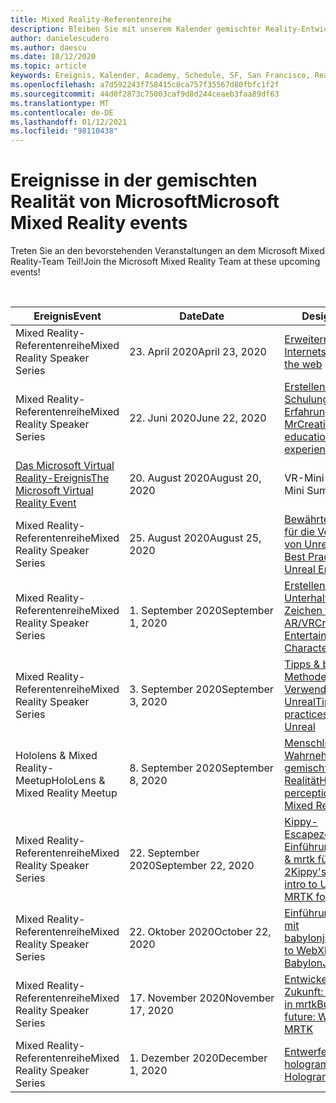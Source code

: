 ```yaml
---
title: Mixed Reality-Referentenreihe
description: Bleiben Sie mit unserem Kalender gemischter Reality-Entwickler Ereignisse beim Reaktor in San Francisco auf dem neuesten Stand.
author: danielescudero
ms.author: daescu
ms.date: 10/12/2020
ms.topic: article
keywords: Ereignis, Kalender, Academy, Schedule, SF, San Francisco, Reaktor
ms.openlocfilehash: a7d592243f758415c0ca757f35567d80fbfc1f2f
ms.sourcegitcommit: 44d0f2873c75003caf9d8d244ceaeb3faa89df63
ms.translationtype: MT
ms.contentlocale: de-DE
ms.lasthandoff: 01/12/2021
ms.locfileid: "98110438"
---
```

# <a name="microsoft-mixed-reality-events"></a><span data-ttu-id="166eb-104">Ereignisse in der gemischten Realität von Microsoft</span><span class="sxs-lookup"><span data-stu-id="166eb-104">Microsoft Mixed Reality events</span></span>

<span data-ttu-id="166eb-105">Treten Sie an den bevorstehenden Veranstaltungen an dem Microsoft Mixed Reality-Team Teil!</span><span class="sxs-lookup"><span data-stu-id="166eb-105">Join the Microsoft Mixed Reality Team at these upcoming events!</span></span>

<br>

|<span data-ttu-id="166eb-106">Ereignis</span><span class="sxs-lookup"><span data-stu-id="166eb-106">Event</span></span>|<span data-ttu-id="166eb-107">Date</span><span class="sxs-lookup"><span data-stu-id="166eb-107">Date</span></span>|<span data-ttu-id="166eb-108">Design</span><span class="sxs-lookup"><span data-stu-id="166eb-108">Theme</span></span>|
|-------------|-------------|-----|
| <span data-ttu-id="166eb-109">Mixed Reality-Referentenreihe</span><span class="sxs-lookup"><span data-stu-id="166eb-109">Mixed Reality Speaker Series</span></span>|<span data-ttu-id="166eb-110">23. April 2020</span><span class="sxs-lookup"><span data-stu-id="166eb-110">April 23, 2020</span></span>|[<span data-ttu-id="166eb-111">Erweitern des Internets</span><span class="sxs-lookup"><span data-stu-id="166eb-111">Augmenting the web</span></span>](https://channel9.msdn.com/Shows/Docs-Mixed-Reality/Augmenting-WebXR-Standards)|
| <span data-ttu-id="166eb-112">Mixed Reality-Referentenreihe</span><span class="sxs-lookup"><span data-stu-id="166eb-112">Mixed Reality Speaker Series</span></span>|<span data-ttu-id="166eb-113">22. Juni 2020</span><span class="sxs-lookup"><span data-stu-id="166eb-113">June 22, 2020</span></span>|[<span data-ttu-id="166eb-114">Erstellen von Schulungs Erfahrungen mit Mr</span><span class="sxs-lookup"><span data-stu-id="166eb-114">Creating educational experiences with MR</span></span>](https://channel9.msdn.com/Shows/Docs-Mixed-Reality/Educational-Experiences-in-MR)|
| [<span data-ttu-id="166eb-115">Das Microsoft Virtual Reality-Ereignis</span><span class="sxs-lookup"><span data-stu-id="166eb-115">The Microsoft Virtual Reality Event</span></span>](https://www.meetup.com/hololens-mr/events/272364822/)|<span data-ttu-id="166eb-116">20. August 2020</span><span class="sxs-lookup"><span data-stu-id="166eb-116">August 20, 2020</span></span>|<span data-ttu-id="166eb-117">VR-Mini Summit</span><span class="sxs-lookup"><span data-stu-id="166eb-117">VR Mini Summit</span></span>|
| <span data-ttu-id="166eb-118">Mixed Reality-Referentenreihe</span><span class="sxs-lookup"><span data-stu-id="166eb-118">Mixed Reality Speaker Series</span></span>|<span data-ttu-id="166eb-119">25. August 2020</span><span class="sxs-lookup"><span data-stu-id="166eb-119">August 25, 2020</span></span>|[<span data-ttu-id="166eb-120">Bewährte Methoden für die Verwendung von Unreal Engine</span><span class="sxs-lookup"><span data-stu-id="166eb-120">MR Best Practices using Unreal Engine</span></span>](https://channel9.msdn.com/Shows/Docs-Mixed-Reality/Tips-and-Best-Practices-for-using-UE4-in-MR)|
| <span data-ttu-id="166eb-121">Mixed Reality-Referentenreihe</span><span class="sxs-lookup"><span data-stu-id="166eb-121">Mixed Reality Speaker Series</span></span>|<span data-ttu-id="166eb-122">1. September 2020</span><span class="sxs-lookup"><span data-stu-id="166eb-122">September 1, 2020</span></span>|[<span data-ttu-id="166eb-123">Erstellen von Unterhaltungs Zeichen für AR/VR</span><span class="sxs-lookup"><span data-stu-id="166eb-123">Creating Entertaining Characters for AR/VR</span></span>](https://channel9.msdn.com/Shows/Docs-Mixed-Reality/Creating-Entertaining-Characters-for-Mixed-Reality)|
| <span data-ttu-id="166eb-124">Mixed Reality-Referentenreihe</span><span class="sxs-lookup"><span data-stu-id="166eb-124">Mixed Reality Speaker Series</span></span>|<span data-ttu-id="166eb-125">3. September 2020</span><span class="sxs-lookup"><span data-stu-id="166eb-125">September 3, 2020</span></span>|[<span data-ttu-id="166eb-126">Tipps & bewährten Methoden für die Verwendung von Unreal</span><span class="sxs-lookup"><span data-stu-id="166eb-126">Tips & best practices for using Unreal</span></span>](https://channel9.msdn.com/Shows/Docs-Mixed-Reality/Tips-and-Best-Practices-for-using-UE4-in-MR)|
| <span data-ttu-id="166eb-127">Hololens & Mixed Reality-Meetup</span><span class="sxs-lookup"><span data-stu-id="166eb-127">HoloLens & Mixed Reality Meetup</span></span>|<span data-ttu-id="166eb-128">8\. September 2020</span><span class="sxs-lookup"><span data-stu-id="166eb-128">September 8, 2020</span></span>|[<span data-ttu-id="166eb-129">Menschliche Wahrnehmung und gemischte Realität</span><span class="sxs-lookup"><span data-stu-id="166eb-129">Human perception and Mixed Reality</span></span>](https://channel9.msdn.com/Shows/Docs-Mixed-Reality/Human-Perception-and-Mixed-Reality)|
| <span data-ttu-id="166eb-130">Mixed Reality-Referentenreihe</span><span class="sxs-lookup"><span data-stu-id="166eb-130">Mixed Reality Speaker Series</span></span>|<span data-ttu-id="166eb-131">22. September 2020</span><span class="sxs-lookup"><span data-stu-id="166eb-131">September 22, 2020</span></span>|[<span data-ttu-id="166eb-132">Kippy-Escapezeichen: eine Einführung zu Unreal & mrtk für hololens 2</span><span class="sxs-lookup"><span data-stu-id="166eb-132">Kippy's Escape: An intro to Unreal & MRTK for HoloLens 2</span></span>]()|
| <span data-ttu-id="166eb-133">Mixed Reality-Referentenreihe</span><span class="sxs-lookup"><span data-stu-id="166eb-133">Mixed Reality Speaker Series</span></span>|<span data-ttu-id="166eb-134">22. Oktober 2020</span><span class="sxs-lookup"><span data-stu-id="166eb-134">October 22, 2020</span></span>|[<span data-ttu-id="166eb-135">Einführung in webxr mit babylonjs</span><span class="sxs-lookup"><span data-stu-id="166eb-135">Introduction to WebXR with BabylonJS</span></span>](https://channel9.msdn.com/Shows/Docs-Mixed-Reality/Adding-Augmented-Reality-to-your-Typescript-Project)|
| <span data-ttu-id="166eb-136">Mixed Reality-Referentenreihe</span><span class="sxs-lookup"><span data-stu-id="166eb-136">Mixed Reality Speaker Series</span></span>|<span data-ttu-id="166eb-137">17. November 2020</span><span class="sxs-lookup"><span data-stu-id="166eb-137">November 17, 2020</span></span>|[<span data-ttu-id="166eb-138">Entwickeln der Zukunft: Neuerungen in mrtk</span><span class="sxs-lookup"><span data-stu-id="166eb-138">Building the future: Whats new in MRTK</span></span>](https://channel9.msdn.com/Shows/Docs-Mixed-Reality/Building-the-Future-Whats-New-in-the-Mixed-Reality-Toolkit)|
| <span data-ttu-id="166eb-139">Mixed Reality-Referentenreihe</span><span class="sxs-lookup"><span data-stu-id="166eb-139">Mixed Reality Speaker Series</span></span>|<span data-ttu-id="166eb-140">1\. Dezember 2020</span><span class="sxs-lookup"><span data-stu-id="166eb-140">December 1, 2020</span></span>|[<span data-ttu-id="166eb-141">Entwerfen von holograms</span><span class="sxs-lookup"><span data-stu-id="166eb-141">Designing Holograms</span></span>](https://channel9.msdn.com/Shows/Docs-Mixed-Reality/Making-of-Designing-Holograms)|
